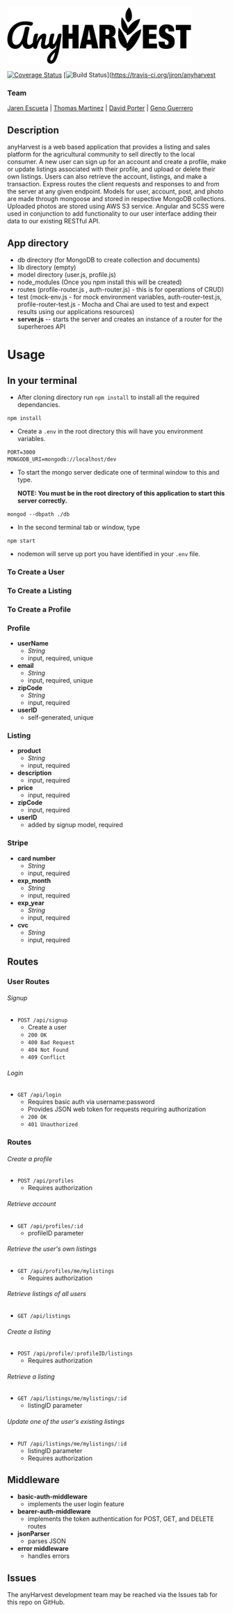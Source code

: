 ![logo](https://raw.githubusercontent.com/jjron/anyharvest/9a2a2203dfb170c50d1410d066f95cafb7fa7369/assets/logo_assets/anyharvest.png)

[![Coverage Status](https://coveralls.io/repos/github/jjron/anyharvest/badge.svg?branch=master)](https://coveralls.io/github/jjron/anyharvest?branch=master) [![Build Status](https://travis-ci.org/jjron/anyharvest.svg?branch=master)](https://travis-ci.org/jjron/anyharvest


### Team
[Jaren Escueta](https://github.com/jjron) |
[Thomas Martinez](https://github.com/thomasxmartinez) |
[David Porter](https://github.com/thegrimheep) |
[Geno Guerrero](https://github.com/gnoevil)

## Description
anyHarvest is a web based application that provides a listing and sales platform for the agricultural community to sell directly to the local consumer. A new user can sign up for an account and create a profile, make or update listings associated with their profile, and upload or delete their own listings. Users can also retrieve the account, listings, and make a transaction. Express routes the client requests and responses to and from the server at any given endpoint. Models for user, account, post, and photo are made through mongoose and stored in respective MongoDB collections. Uploaded photos are stored using AWS S3 service. Angular and SCSS were used in conjunction to add functionality to our user interface adding their data to our existing RESTful API.

## App directory
- db directory (for MongoDB to create collection and documents)
- lib directory (empty)
- model directory (user.js, profile.js)
- node_modules (Once you npm install this will be created)
- routes (profile-router.js , auth-router.js) - this is for operations of CRUD)
- test (mock-env.js - for mock environment variables, auth-router-test.js, profile-router-test.js - Mocha and Chai are used to test and expect results using our applications resources)
- **server.js** -- starts the server and creates an instance of a router for the superheroes API

# Usage
## In your terminal
- After cloning directory run `npm install` to install all the required dependancies.
```
npm install
```
- Create a `.env` in the root directory this will have you environment variables.
```
PORT=3000
MONGODB_URI=mongodb://localhost/dev
```
- To start the mongo server dedicate one of terminal window to this and type.

  **NOTE: You must be in the root directory of this application to start this server correctly.**
```
mongod --dbpath ./db
```
- In the second terminal tab or window, type
```
npm start
```
- nodemon will serve up port you have identified in your `.env` file.

### To Create a User

### To Create a Listing

### To Create a Profile

### Profile
- **userName**
  - *String*
  - input, required, unique
- **email**
  - *String*
  - input, required, unique
- **zipCode**
  - *String*
  - input, required
- **userID**
  - self-generated, unique

### Listing
- **product**
  - *String*
  - input, required
- **description**
  - input, required
- **price**
  - input, required
- **zipCode**
  - input, required
- **userID**
  - added by signup model, required

### Stripe
- **card number**
  - *String*
  - input, required
- **exp_month**
  - *String*
  - input, required
- **exp_year**
  - *String*
  - input, required
- **cvc**
  - *String*
  - input, required

## Routes
### User Routes
###### Signup
- `POST /api/signup`
  - Create a user
  - `200 OK`
  - `400 Bad Request`
  - `404 Not Found`
  - `409 Conflict`

###### Login
- `GET /api/login`
  - Requires basic auth via username:password
  - Provides JSON web token for requests requiring authorization
  - `200 OK`
  - `401 Unauthorized`

### Routes
###### Create a profile
- `POST /api/profiles`
  - Requires authorization

###### Retrieve account
- `GET /api/profiles/:id`
  - profileID parameter

###### Retrieve the user's own listings
- `GET /api/profiles/me/mylistings`
  - Requires authorization

###### Retrieve listings of all users
- `GET /api/listings`

###### Create a listing
- `POST /api/profile/:profileID/listings`
  - Requires authorization

###### Retrieve a listing
- `GET /api/listings/me/mylistings/:id`
  - listingID parameter

###### Update one of the user's existing listings
- `PUT /api/listings/me/mylistings/:id`
  - listingID parameter
  - Requires authorization

## Middleware
- **basic-auth-middleware**
  - implements the user login feature
- **bearer-auth-middleware**
  - implements the token authentication for POST, GET, and DELETE routes
- **jsonParser**
  - parses JSON
- **error middleware**
  - handles errors

## Issues
The anyHarvest development team may be reached via the Issues tab for this repo on GitHub.
